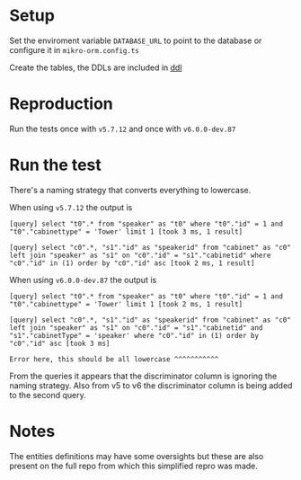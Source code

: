 # Setup

Set the enviroment variable `DATABASE_URL` to point to the database or configure it in `mikro-orm.config.ts`

Create the tables, the DDLs are included in [ddl](ddl)

# Reproduction

Run the tests once with `v5.7.12` and once with `v6.0.0-dev.87`

# Run the test

There's a naming strategy that converts everything to lowercase.

When using `v5.7.12` the output is

```
[query] select "t0".* from "speaker" as "t0" where "t0"."id" = 1 and "t0"."cabinettype" = 'Tower' limit 1 [took 3 ms, 1 result]

[query] select "c0".*, "s1"."id" as "speakerid" from "cabinet" as "c0" left join "speaker" as "s1" on "c0"."id" = "s1"."cabinetid" where "c0"."id" in (1) order by "c0"."id" asc [took 2 ms, 1 result]
```

When using `v6.0.0-dev.87` the output is
```
[query] select "t0".* from "speaker" as "t0" where "t0"."id" = 1 and "t0"."cabinettype" = 'Tower' limit 1 [took 2 ms, 1 result]

[query] select "c0".*, "s1"."id" as "speakerid" from "cabinet" as "c0" left join "speaker" as "s1" on "c0"."id" = "s1"."cabinetid" and "s1"."cabinetType" = 'speaker' where "c0"."id" in (1) order by "c0"."id" asc [took 3 ms]
                                                                                                    Error here, this should be all lowercase ^^^^^^^^^^^
```

From the queries it appears that the discriminator column is ignoring the naming strategy. Also from v5 to v6 the discriminator column is being added to the second query.

# Notes

The entities definitions may have some oversights but these are also present on the full repo from which this simplified repro was made.
